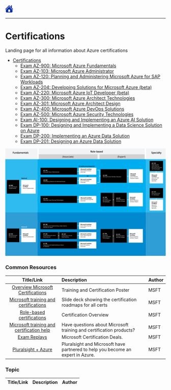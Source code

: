 [![Home](/src/home.png)](README.md)
________

# Certifications
Landing page for all information about Azure certifications

- [Certifications](certifications.md)
    - [Exam AZ-900: Microsoft Azure Fundamentals](cert_az-900.md)
    - [Exam AZ-103: Microsoft Azure Administrator](cert_az-103.md)
    - [Exam AZ-120: Planning and Administering Microsoft Azure for SAP Workloads](cert_az-120.md)
    - [Exam AZ-204: Developing Solutions for Microsoft Azure (beta)](cert_az-204.md)
    - [Exam AZ-220: Microsoft Azure IoT Developer (beta)](cert_az-220.md)
    - [Exam AZ-300: Microsoft Azure Architect Technologies](cert_az-300.md)
    - [Exam AZ-301: Microsoft Azure Architect Design](cert_az-301.md)
    - [Exam AZ-400: Microsoft Azure DevOps Solutions](cert_az-400.md)
    - [Exam AZ-500: Microsoft Azure Security Technologies](cert_az-500.md)
    - [Exam AI-100: Designing and Implementing an Azure AI Solution](cert_az-500.md)
    - [Exam DP-100: Designing and Implementing a Data Science Solution on Azure](cert_dp-100.md)
    - [Exam DP-200: Implementing an Azure Data Solution](cert_dp-200.md)
    - [Exam DP-201: Designing an Azure Data Solution](cert_dp-201.md)

![Cert](/src/Cert-overview.png)

### Common Resources
|                                                Title/Link                                                 | Description                                                                     | Author |
| :-------------------------------------------------------------------------------------------------------: | :------------------------------------------------------------------------------ | :----- |
|                    [Overview Microsoft Certifications](http://aka.ms/TrainCertPoster)                     | Training and Certification Poster                                               | MSFT   |
| [Microsoft training and certifications](https://query.prod.cms.rt.microsoft.com/cms/api/am/binary/RWtQJJ) | Slide deck showing the certification roadmaps for all certs                     | MSFT   |
|     [Role-based certifications](https://www.microsoft.com/en-us/learning/certification-overview.aspx)     | Certification Overview                                                          | MSFT   |
|  [Microsoft training and certification help](https://docs.microsoft.com/en-us/learn/certifications/help)  | Have questions about Microsoft training and certification products?             | MSFT   |
|                [Exam Replays](https://docs.microsoft.com/en-us/learn/certifications/deals)                | Microsoft Certification Deals.                                                  | MSFT   |
|                [Pluralsight + Azure](https://www.pluralsight.com/partners/microsoft/azure)                | Pluralsight and Microsoft have partnered to help you become an expert in Azure. | MSFT   |



### Topic
| Title/Link | Description | Author |
| :--------: | :---------- | :----- |



